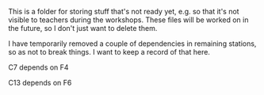 This is a folder for storing stuff that's not ready yet, e.g. so that it's not visible to teachers during the workshops.  These files will be worked on in the future, so I don't just want to delete them.

I have temporarily removed a couple of dependencies in remaining stations, so as not to break things.  I want to keep a record of that here.

C7 depends on F4

C13 depends on F6

